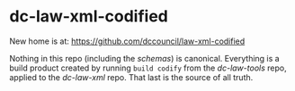 # dc-law-xml-codified

New home is at: https://github.com/dccouncil/law-xml-codified

Nothing in this repo (including the _schemas_) is canonical. Everything is a
build product created by running `build codify` from the _dc-law-tools_ repo,
applied to the _dc-law-xml_ repo. That last is the source of all truth.
